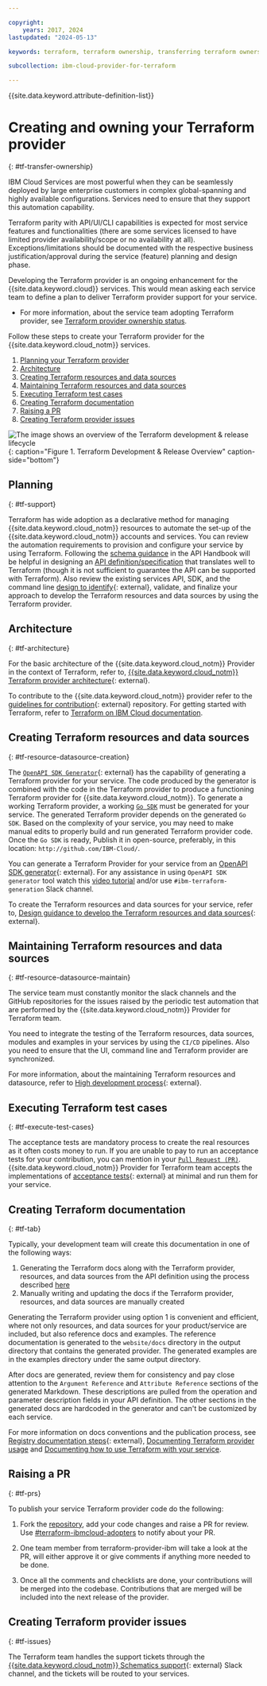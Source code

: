 ```yaml
---

copyright: 
    years: 2017, 2024
lastupdated: "2024-05-13"

keywords: terraform, terraform ownership, transferring terraform ownership, service ownership, terraform development, terraform release

subcollection: ibm-cloud-provider-for-terraform

---
```


{{site.data.keyword.attribute-definition-list}}

# Creating and owning your Terraform provider
{: #tf-transfer-ownership}

IBM Cloud Services are most powerful when they can be seamlessly deployed by large enterprise customers in complex global-spanning and highly available configurations. Services need to ensure that they support this automation capability.

Terraform parity with API/UI/CLI capabilities is expected for most service features and functionalities (there are some services licensed to have limited provider availability/scope or no availability at all). Exceptions/limitations should be documented with the respective business justification/approval during the service (feature) planning and design phase.

Developing the Terraform provider is an ongoing enhancement for the {{site.data.keyword.cloud}} services. This would mean asking each service team to define a plan to deliver Terraform provider support for your service.

* For more information, about the service team adopting Terraform provider, see [Terraform provider ownership status](https://github.ibm.com/blueprint/terraform-getting-started/blob/master/Adopters.md).

Follow these steps to create your Terraform provider for the {{site.data.keyword.cloud_notm}} services.

1. [Planning your Terraform provider](#tf-support)
2. [Architecture](#tf-architecture)
3. [Creating Terraform resources and data sources](#tf-resource-datasource-creation)
4. [Maintaining Terraform resources and data sources](#tf-resource-datasource-maintain)
5. [Executing Terraform test cases](#tf-execute-test-cases)
6. [Creating Terraform documentation](#tf-tab)
7. [Raising a PR](#tf-prs)
8. [Creating Terraform provider issues](#tf-issues)

![The image shows an overview of the Terraform development & release lifecycle](../images/tf_release_process_v_2_0.png){: caption="Figure 1. Terraform Development & Release Overview" caption-side="bottom"}

## Planning
{: #tf-support}

Terraform has wide adoption as a declarative method for managing {{site.data.keyword.cloud_notm}} resources to automate the set-up of the {{site.data.keyword.cloud_notm}} accounts and services. You can review the automation requirements to provision and configure your service by using Terraform. Following the [schema guidance]((https://cloud.ibm.com/docs/api-handbook?topic=api-handbook-schemas)) in the API Handbook will be helpful in designing an [API definition/specification](https://test.cloud.ibm.com/docs/api-docs?topic=api-docs-get-started-api) that translates well to Terraform (though it is not sufficient to guarantee the API can be supported with Terraform).
Also review the existing services API, SDK, and the command line [design to identify](https://github.ibm.com/blueprint/terraform-getting-started/blob/master/Contribute.md#high-level-development-process){: external}, validate, and finalize your approach to develop the Terraform resources and data sources by using the Terraform provider.

## Architecture
{: #tf-architecture}

For the basic architecture of the {{site.data.keyword.cloud_notm}} Provider in the context of Terraform, refer to, [{{site.data.keyword.cloud_notm}} Terraform provider architecture](https://github.ibm.com/blueprint/terraform-getting-started/blob/master/Contribute.md#architecture){: external}.

To contribute to the {{site.data.keyword.cloud_notm}} provider refer to the [guidelines for contribution](https://github.ibm.com/blueprint/terraform-getting-started/blob/master/Contribute.md#guidelines-for-contribution){: external} repository. For getting started with Terraform, refer to [Terraform on IBM Cloud documentation](/docs/ibm-cloud-provider-for-terraform).

## Creating Terraform resources and data sources
{: #tf-resource-datasource-creation}

The [`OpenAPI SDK Generator`](https://github.ibm.com/CloudEngineering/openapi-sdkgen){: external} has the capability of generating a Terraform provider for your service. The code produced by the generator is combined with the code in the Terraform provider to produce a functioning Terraform provider for {{site.data.keyword.cloud_notm}}.  To generate a working Terraform provider, a working [`Go SDK`](https://test.cloud.ibm.com/docs/api-docs?topic=api-docs-sdk-info) must be generated for your service. The generated Terraform provider depends on the generated `Go SDK`. Based on the complexity of your service, you may need to make manual edits to properly build and run generated Terraform provider code. Once the `Go SDK` is ready, Publish it in open-source, preferably, in this location: `http://github.com/IBM-Cloud/`.

You can generate a Terraform Provider for your service from an [OpenAPI SDK generator](https://github.ibm.com/CloudEngineering/openapi-sdkgen/wiki/Terraform-Provider-Generation){: external}. For any assistance in using `OpenAPI SDK generator` tool watch this [video tutorial](https://yourlearning.ibm.com/activity/PLAN-894B3F6170DE) and/or use `#ibm-terraform-generation` Slack channel.

To create the Terraform resources and data sources for your service, refer to, [Design guidance to develop the Terraform resources and data sources](https://github.ibm.com/blueprint/terraform-getting-started/blob/master/Contribute.md#design-guidance){: external}.

## Maintaining Terraform resources and data sources
{: #tf-resource-datasource-maintain}

The service team must constantly monitor the slack channels and the GitHub repositories for the issues raised by the periodic test automation that are performed by the {{site.data.keyword.cloud_notm}} Provider for Terraform team. 

You need to integrate the testing of the Terraform resources, data sources, modules and examples in your services by using the `CI/CD` pipelines. Also you need to ensure that the UI, command line and Terraform provider are synchronized.

For more information, about the maintaining Terraform resources and datasource, refer to [High development process](https://github.ibm.com/blueprint/terraform-getting-started/blob/master/Contribute.md#high-level-development-process){: external}.

## Executing Terraform test cases
{: #tf-execute-test-cases}

The acceptance tests are mandatory process to create the real resources as it often costs money to run. If you are unable to pay to run an acceptance tests for your contribution, you can mention in your [`Pull Request (PR)`](/docs/ibm-cloud-provider-for-terraform?topic=ibm-cloud-provider-for-terraform-tf-transfer-ownership#tf-prs). {{site.data.keyword.cloud_notm}} Provider for Terraform team accepts the implementations of [acceptance tests](https://github.ibm.com/blueprint/terraform-getting-started/blob/master/Contribute.md#acceptance-tests){: external} at minimal and run them for your service. 


## Creating Terraform documentation
{: #tf-tab}

Typically, your development team will create this documentation in one of the following ways:

 1. Generating the Terraform docs along with the Terraform provider, resources, and data sources from the API definition using the process described [here](#tf-resource-datasource-creation)
 2. Manually writing and updating the docs if the Terraform provider, resources, and data sources are manually created

Generating the Terraform provider using option 1 is convenient and efficient, where not only resources, and data sources for your product/service are included, but also reference docs and examples. The reference documentation is generated to the `website/docs` directory in the output directory that contains the generated provider. The generated examples are in the examples directory under the same output directory.

After docs are generated, review them for consistency and pay close attention to the `Argument Reference` and `Attribute Reference` sections of the generated Markdown. These descriptions are pulled from the operation and parameter description fields in your API definition. The other sections in the generated docs are hardcoded in the generator and can't be customized by each service.

For more information on docs conventions and the publication process, see [Registry documentation steps](https://github.ibm.com/blueprint/terraform-getting-started/blob/master/Contribute.md#documentation){: external}, [Documenting Terraform provider usage](/docs/writing?topic=writing-documenting-terraform) and [Documenting how to use Terraform with your service](/docs/writing?topic=writing-terraform-how-to).

## Raising a PR
{: #tf-prs}

To publish your service Terraform provider code do the following:
1. Fork the [repository](https://github.com/IBM-Cloud/terraform-provider-ibm), add your code changes and raise a PR for review. Use [#terraform-ibmcloud-adopters](https://ibm.enterprise.slack.com/archives/C014T9VQL5P) to notify about your PR.

2. One team member from terraform-provider-ibm will take a look at the PR, will either approve it or give comments if anything more needed to be done.

3. Once all the comments and checklists are done, your contributions will be merged into the codebase. Contributions that are merged will be included into the next release of the provider.

## Creating Terraform provider issues
{: #tf-issues}

The Terraform team handles the support tickets through the [{{site.data.keyword.cloud_notm}} Schematics support](https://github.ibm.com/blueprint/schematics-support-tickets){: external} Slack channel, and the tickets will be routed to your services.
